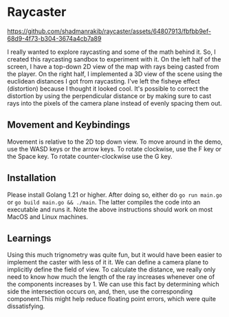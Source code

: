 # Raycaster

https://github.com/shadmanrakib/raycaster/assets/64807913/fbfbb9ef-68d9-4f73-b304-3674a4cb7a89


I really wanted to explore raycasting and some of the math behind it. 
So, I created this raycasting sandbox to experiment with it. 
On the left half of the screen, I have a top-down 2D view of the
map with rays being casted from the player. On the right half, I
implemented a 3D view of the scene using the euclidean distances I
got from raycasting. I've left the fisheye effect (distortion) 
because I thought it looked cool. It's possible to correct the 
distortion by using the perpendicular distance or by making sure to cast
rays into the pixels of the camera plane instead of evenly spacing them
out.

## Movement and Keybindings

Movement is relative to the 2D top down view. To move around in the 
demo, use the WASD keys or the arrow keys. To rotate clockwise, use 
the F key or the Space key. To rotate counter-clockwise use the G key.

## Installation

Please install Golang 1.21 or higher. After doing so, either do
`go run main.go` or `go build main.go && ./main`. The latter 
compiles the code into an executable and runs it. Note the above
instructions should work on most MacOS and Linux machines.

## Learnings

Using this much trignometry was quite fun, but it would have been
easier to implement the caster with less of it it. We can define a 
camera plane to implicitly define the field of view. To calculate the 
distance, we really only need to know how much the length of the ray 
increases whenever one of the components increases by 1. We can use this 
fact by determining which side the intersection occurs on, and, then,
use the corresponding component.This might help reduce floating point 
errors, which were quite dissatisfying. 

